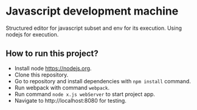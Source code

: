 # Javascript development machine

Structured editor for javascript subset and env for its execution.
Using nodejs for execution.

## How to run this project?

* Install node https://nodejs.org.
* Clone this repository.
* Go to repository and install dependencies with `npm install` command.
* Run webpack with command `webpack`.
* Run command `node x.js webServer` to start project app.
* Navigate to http://localhost:8080 for testing.